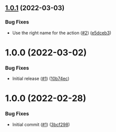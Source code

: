 ## [1.0.1](https://github.com/catalystsquad/action-kind-test/compare/v1.0.0...v1.0.1) (2022-03-03)


### Bug Fixes

* Use the right name for the action ([#2](https://github.com/catalystsquad/action-kind-test/issues/2)) ([e5dceb3](https://github.com/catalystsquad/action-kind-test/commit/e5dceb3602e09d430236d4d2e014c08a932e83c6))

# 1.0.0 (2022-03-02)


### Bug Fixes

* Initial release ([#1](https://github.com/catalystsquad/action-kind-test/issues/1)) ([10b74ec](https://github.com/catalystsquad/action-kind-test/commit/10b74ec2795f0452c36e882df2cdae293aeb65a8))

# 1.0.0 (2022-02-28)


### Bug Fixes

* Initial commit ([#1](https://github.com/catalystsquad/action-composite-action-template/issues/1)) ([3bcf298](https://github.com/catalystsquad/action-composite-action-template/commit/3bcf298630471c46d9f9a1f3a24c2c15342e1855))
